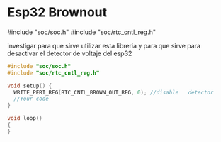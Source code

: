 # Esp32 Brownout

#include "soc/soc.h"
#include "soc/rtc_cntl_reg.h"

investigar para que sirve utilizar esta libreria y para que sirve para desactivar el detector de voltaje del esp32

```c++
#include "soc/soc.h"
#include "soc/rtc_cntl_reg.h"

void setup() {
  WRITE_PERI_REG(RTC_CNTL_BROWN_OUT_REG, 0); //disable   detector
  //Your code
}

void loop()
{
}
```
